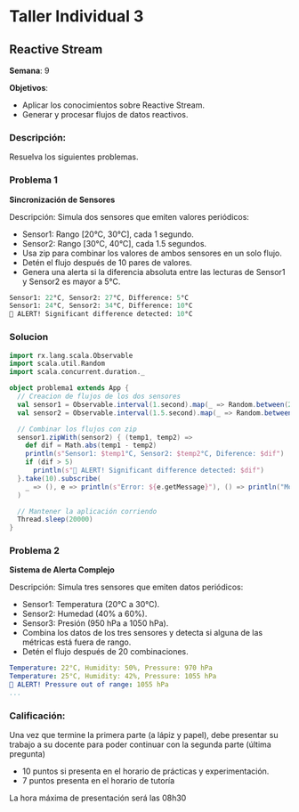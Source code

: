 # Taller Individual  3
## Reactive Stream

**Semana**: 9

**Objetivos**:

- Aplicar los conocimientos sobre Reactive Stream.
- Generar y procesar flujos de datos reactivos.

### Descripción:

Resuelva los siguientes problemas.

### Problema 1
**Sincronización de Sensores**

Descripción: Simula dos sensores que emiten valores periódicos:

- Sensor1: Rango [20°C, 30°C], cada 1 segundo.
- Sensor2: Rango [30°C, 40°C], cada 1.5 segundos.
- Usa zip para combinar los valores de ambos sensores en un solo flujo.
- Detén el flujo después de 10 pares de valores.
- Genera una alerta si la diferencia absoluta entre las lecturas de Sensor1 y Sensor2 es mayor a 5°C.
  

```mathematica
Sensor1: 22°C, Sensor2: 27°C, Difference: 5°C
Sensor1: 24°C, Sensor2: 34°C, Difference: 10°C
🚨 ALERT! Significant difference detected: 10°C
```
### Solucion
```Scala
import rx.lang.scala.Observable
import scala.util.Random
import scala.concurrent.duration._

object problema1 extends App {
  // Creacion de flujos de los dos sensores
  val sensor1 = Observable.interval(1.second).map(_ => Random.between(20, 30))
  val sensor2 = Observable.interval(1.5.second).map(_ => Random.between(30, 40))

  // Combinar los flujos con zip
  sensor1.zipWith(sensor2) { (temp1, temp2) =>
    def dif = Math.abs(temp1 - temp2)
    println(s"Sensor1: $temp1°C, Sensor2: $temp2°C, Diference: $dif")
    if (dif > 5)
      println(s"🚨 ALERT! Significant difference detected: $dif")
  }.take(10).subscribe(
    _ => (), e => println(s"Error: ${e.getMessage}"), () => println("Monitor Stop")
  )

  // Mantener la aplicación corriendo
  Thread.sleep(20000)
}
```

### Problema 2
**Sistema de Alerta Complejo**

Descripción: Simula tres sensores que emiten datos periódicos:

- Sensor1: Temperatura (20°C a 30°C).
- Sensor2: Humedad (40% a 60%).
- Sensor3: Presión (950 hPa a 1050 hPa).
- Combina los datos de los tres sensores y detecta si alguna de las métricas está fuera de rango.
- Detén el flujo después de 20 combinaciones.

```yaml
Temperature: 22°C, Humidity: 50%, Pressure: 970 hPa
Temperature: 25°C, Humidity: 42%, Pressure: 1055 hPa
🚨 ALERT! Pressure out of range: 1055 hPa
...
```

### Calificación:

Una vez que termine la primera parte (a lápiz y papel), debe presentar su trabajo a su docente para poder continuar con la segunda parte (última pregunta)

- 10 puntos si presenta en el horario de prácticas y experimentación.
- 7 puntos presenta en el horario de tutoría

La hora máxima de presentación será las 08h30
